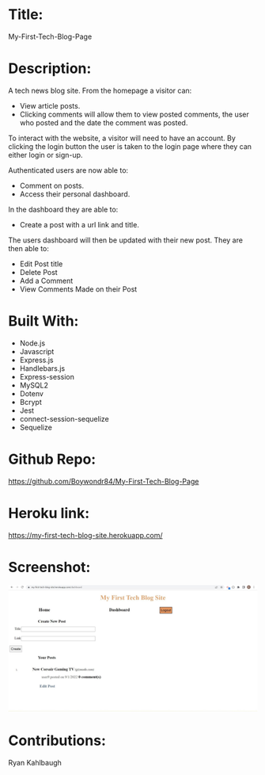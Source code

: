 # Title:
My-First-Tech-Blog-Page

# Description:
A tech news blog site.
From the homepage a visitor can:
- View article posts.
- Clicking comments will allow them to view posted comments, the user who posted and the date the comment was posted.

To interact with the website, a visitor will need to have an account. 
By clicking the login button the user is taken to the login page where they can either login or sign-up.

Authenticated users are now able to:
- Comment on posts.
- Access their personal dashboard.

In the dashboard they are able to:
- Create a post with a url link and title.

The users dashboard will then be updated with their new post. They are then able to:
- Edit Post title
- Delete Post
- Add a Comment
- View Comments Made on their Post

# Built With:
- Node.js
- Javascript
- Express.js
- Handlebars.js
- Express-session
- MySQL2
- Dotenv
- Bcrypt
- Jest
- connect-session-sequelize
- Sequelize

# Github Repo:
https://github.com/Boywondr84/My-First-Tech-Blog-Page

# Heroku link:
https://my-first-tech-blog-site.herokuapp.com/

# Screenshot:
<img src="./Screenshot Challenge 14.jpg"></img>

# Contributions:
Ryan Kahlbaugh



